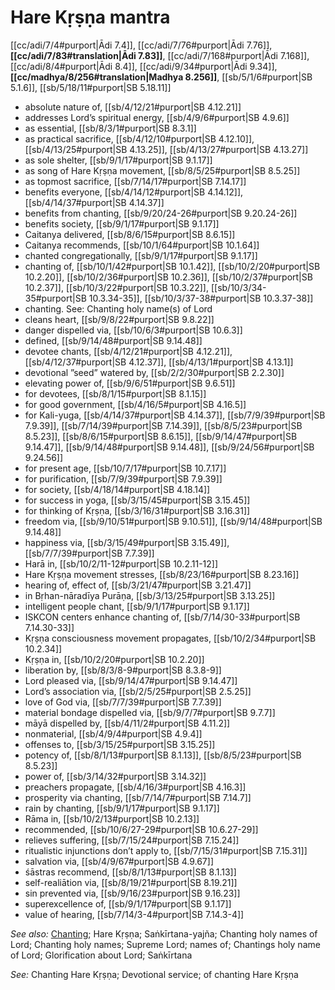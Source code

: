 # Hare Kṛṣṇa mantra

[[cc/adi/7/4#purport|Ādi 7.4]], [[cc/adi/7/76#purport|Ādi 7.76]], **[[cc/adi/7/83#translation|Ādi 7.83]]**, [[cc/adi/7/168#purport|Ādi 7.168]], [[cc/adi/8/4#purport|Ādi 8.4]], [[cc/adi/9/34#purport|Ādi 9.34]], **[[cc/madhya/8/256#translation|Madhya 8.256]]**, [[sb/5/1/6#purport|SB 5.1.6]], [[sb/5/18/11#purport|SB 5.18.11]]

* absolute nature of, [[sb/4/12/21#purport|SB 4.12.21]]
* addresses Lord’s spiritual energy, [[sb/4/9/6#purport|SB 4.9.6]]
* as essential, [[sb/8/3/1#purport|SB 8.3.1]]
* as practical sacrifice, [[sb/4/12/10#purport|SB 4.12.10]], [[sb/4/13/25#purport|SB 4.13.25]], [[sb/4/13/27#purport|SB 4.13.27]]
* as sole shelter, [[sb/9/1/17#purport|SB 9.1.17]]
* as song of Hare Kṛṣṇa movement, [[sb/8/5/25#purport|SB 8.5.25]]
* as topmost sacrifice, [[sb/7/14/17#purport|SB 7.14.17]]
* benefits everyone, [[sb/4/14/12#purport|SB 4.14.12]], [[sb/4/14/37#purport|SB 4.14.37]]
* benefits from chanting, [[sb/9/20/24-26#purport|SB 9.20.24-26]]
* benefits society, [[sb/9/1/17#purport|SB 9.1.17]]
* Caitanya delivered, [[sb/8/6/15#purport|SB 8.6.15]]
* Caitanya recommends, [[sb/10/1/64#purport|SB 10.1.64]]
* chanted congregationally, [[sb/9/1/17#purport|SB 9.1.17]]
* chanting of, [[sb/10/1/42#purport|SB 10.1.42]], [[sb/10/2/20#purport|SB 10.2.20]], [[sb/10/2/36#purport|SB 10.2.36]], [[sb/10/2/37#purport|SB 10.2.37]], [[sb/10/3/22#purport|SB 10.3.22]], [[sb/10/3/34-35#purport|SB 10.3.34-35]], [[sb/10/3/37-38#purport|SB 10.3.37-38]]
* chanting. See: Chanting holy name(s) of Lord
* cleans heart, [[sb/9/8/22#purport|SB 9.8.22]]
* danger dispelled via, [[sb/10/6/3#purport|SB 10.6.3]]
* defined, [[sb/9/14/48#purport|SB 9.14.48]]
* devotee chants, [[sb/4/12/21#purport|SB 4.12.21]], [[sb/4/12/37#purport|SB 4.12.37]], [[sb/4/13/1#purport|SB 4.13.1]]
* devotional ”seed” watered by, [[sb/2/2/30#purport|SB 2.2.30]]
* elevating power of, [[sb/9/6/51#purport|SB 9.6.51]]
* for devotees, [[sb/8/1/15#purport|SB 8.1.15]]
* for good government, [[sb/4/16/5#purport|SB 4.16.5]]
* for Kali-yuga, [[sb/4/14/37#purport|SB 4.14.37]], [[sb/7/9/39#purport|SB 7.9.39]], [[sb/7/14/39#purport|SB 7.14.39]], [[sb/8/5/23#purport|SB 8.5.23]], [[sb/8/6/15#purport|SB 8.6.15]], [[sb/9/14/47#purport|SB 9.14.47]], [[sb/9/14/48#purport|SB 9.14.48]], [[sb/9/24/56#purport|SB 9.24.56]]
* for present age, [[sb/10/7/17#purport|SB 10.7.17]]
* for purification, [[sb/7/9/39#purport|SB 7.9.39]]
* for society, [[sb/4/18/14#purport|SB 4.18.14]]
* for success in yoga, [[sb/3/15/45#purport|SB 3.15.45]]
* for thinking of Kṛṣṇa, [[sb/3/16/31#purport|SB 3.16.31]]
* freedom via, [[sb/9/10/51#purport|SB 9.10.51]], [[sb/9/14/48#purport|SB 9.14.48]]
* happiness via, [[sb/3/15/49#purport|SB 3.15.49]], [[sb/7/7/39#purport|SB 7.7.39]]
* Harā in, [[sb/10/2/11-12#purport|SB 10.2.11-12]]
* Hare Kṛṣṇa movement stresses, [[sb/8/23/16#purport|SB 8.23.16]]
* hearing of, effect of, [[sb/3/21/47#purport|SB 3.21.47]]
* in Bṛhan-nāradīya Purāṇa, [[sb/3/13/25#purport|SB 3.13.25]]
* intelligent people chant, [[sb/9/1/17#purport|SB 9.1.17]]
* ISKCON centers enhance chanting of, [[sb/7/14/30-33#purport|SB 7.14.30-33]]
* Kṛṣṇa consciousness movement propagates, [[sb/10/2/34#purport|SB 10.2.34]]
* Kṛṣṇa in, [[sb/10/2/20#purport|SB 10.2.20]]
* liberation by, [[sb/8/3/8-9#purport|SB 8.3.8-9]]
* Lord pleased via, [[sb/9/14/47#purport|SB 9.14.47]]
* Lord’s association via, [[sb/2/5/25#purport|SB 2.5.25]]
* love of God via, [[sb/7/7/39#purport|SB 7.7.39]]
* material bondage dispelled via, [[sb/9/7/7#purport|SB 9.7.7]]
* māyā dispelled by, [[sb/4/11/2#purport|SB 4.11.2]]
* nonmaterial, [[sb/4/9/4#purport|SB 4.9.4]]
* offenses to, [[sb/3/15/25#purport|SB 3.15.25]]
* potency of, [[sb/8/1/13#purport|SB 8.1.13]], [[sb/8/5/23#purport|SB 8.5.23]]
* power of, [[sb/3/14/32#purport|SB 3.14.32]]
* preachers propagate, [[sb/4/16/3#purport|SB 4.16.3]]
* prosperity via chanting, [[sb/7/14/7#purport|SB 7.14.7]]
* rain by chanting, [[sb/9/1/17#purport|SB 9.1.17]]
* Rāma in, [[sb/10/2/13#purport|SB 10.2.13]]
* recommended, [[sb/10/6/27-29#purport|SB 10.6.27-29]]
* relieves suffering, [[sb/7/15/24#purport|SB 7.15.24]]
* ritualistic injunctions don’t apply to, [[sb/7/15/31#purport|SB 7.15.31]]
* salvation via, [[sb/4/9/67#purport|SB 4.9.67]]
* śāstras recommend, [[sb/8/1/13#purport|SB 8.1.13]]
* self-realiātion via, [[sb/8/19/21#purport|SB 8.19.21]]
* sin prevented via, [[sb/9/16/23#purport|SB 9.16.23]]
* superexcellence of, [[sb/9/1/17#purport|SB 9.1.17]]
* value of hearing, [[sb/7/14/3-4#purport|SB 7.14.3-4]]

*See also:* [Chanting](entries/chanting.md); Hare Kṛṣṇa; Saṅkīrtana-yajña; Chanting holy names of Lord; Chanting holy names; Supreme Lord; names of; Chantings holy name of Lord; Glorification about Lord; Saṅkīrtana

*See:* Chanting Hare Kṛṣṇa; Devotional service; of chanting Hare Kṛṣṇa

